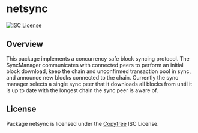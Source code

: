# netsync

[![ISC License](http://img.shields.io/badge/license-ISC-blue.svg)](http://Copyfree.org)

## Overview

This package implements a concurrency safe block syncing protocol. The
SyncManager communicates with connected peers to perform an initial block
download, keep the chain and unconfirmed transaction pool in sync, and announce
new blocks connected to the chain. Currently the sync manager selects a single
sync peer that it downloads all blocks from until it is up to date with the
longest chain the sync peer is aware of.

## License

Package netsync is licensed under the [Copyfree](http://Copyfree.org) ISC
License.
